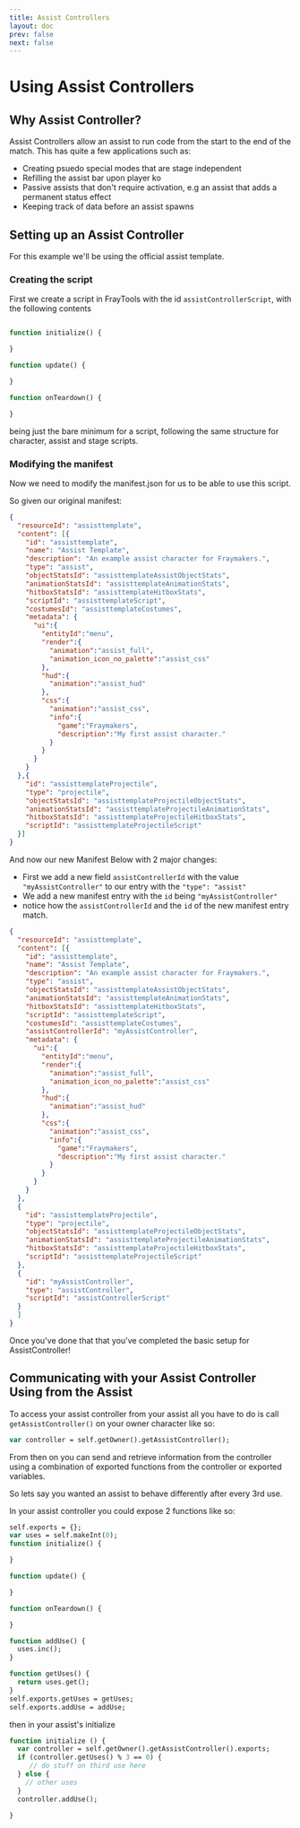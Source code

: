 ```yaml
---
title: Assist Controllers
layout: doc
prev: false
next: false
---
```

# Using Assist Controllers
## Why Assist Controller?
Assist Controllers allow an assist to run code from the start to the end of the match.
This has quite a few applications such as:
- Creating psuedo special modes that are stage independent
- Refilling the assist bar upon player ko
- Passive assists that don't require activation, e.g an assist that adds a permanent status effect
- Keeping track of data before an assist spawns

## Setting up an Assist Controller
For this example we'll be using the official assist template.
### Creating the script
First we create a script in FrayTools with the id `assistControllerScript`, with the following contents
```haxe

function initialize() {

}

function update() {

}

function onTeardown() {

}
```

being just the bare minimum for a script, following the same structure for character, assist and stage scripts.

### Modifying the manifest
Now we need to modify the manifest.json for us to be able to use this script.

So given our original manifest:
```json
{
  "resourceId": "assisttemplate",
  "content": [{
    "id": "assisttemplate",
    "name": "Assist Template",
    "description": "An example assist character for Fraymakers.",
    "type": "assist",
    "objectStatsId": "assisttemplateAssistObjectStats",
    "animationStatsId": "assisttemplateAnimationStats",
    "hitboxStatsId": "assisttemplateHitboxStats",
    "scriptId": "assisttemplateScript",
    "costumesId": "assisttemplateCostumes",
    "metadata": {
      "ui":{
        "entityId":"menu",
        "render":{
          "animation":"assist_full",
          "animation_icon_no_palette":"assist_css"
        },
        "hud":{
          "animation":"assist_hud"
        },
        "css":{
          "animation":"assist_css",
          "info":{
            "game":"Fraymakers",
            "description":"My first assist character."
          }
        }
      }
    }
  },{
    "id": "assisttemplateProjectile",
    "type": "projectile",
    "objectStatsId": "assisttemplateProjectileObjectStats",
    "animationStatsId": "assisttemplateProjectileAnimationStats",
    "hitboxStatsId": "assisttemplateProjectileHitboxStats",
    "scriptId": "assisttemplateProjectileScript"
  }]
}
```

And now our new Manifest Below with 2 major changes:
- First we add a new field `assistControllerId` with the value `"myAssistController"` to our entry with the `"type": "assist"`
- We add a new manifest entry with the `id` being `"myAssistController"`
- notice how the `assistControllerId` and the `id` of the new manifest entry match.

```json
{
  "resourceId": "assisttemplate",
  "content": [{
    "id": "assisttemplate",
    "name": "Assist Template",
    "description": "An example assist character for Fraymakers.",
    "type": "assist",
    "objectStatsId": "assisttemplateAssistObjectStats",
    "animationStatsId": "assisttemplateAnimationStats",
    "hitboxStatsId": "assisttemplateHitboxStats",
    "scriptId": "assisttemplateScript",
    "costumesId": "assisttemplateCostumes",
    "assistControllerId": "myAssistController",
    "metadata": {
      "ui":{
        "entityId":"menu",
        "render":{
          "animation":"assist_full",
          "animation_icon_no_palette":"assist_css"
        },
        "hud":{
          "animation":"assist_hud"
        },
        "css":{
          "animation":"assist_css",
          "info":{
            "game":"Fraymakers",
            "description":"My first assist character."
          }
        }
      }
    }
  },
  {
    "id": "assisttemplateProjectile",
    "type": "projectile",
    "objectStatsId": "assisttemplateProjectileObjectStats",
    "animationStatsId": "assisttemplateProjectileAnimationStats",
    "hitboxStatsId": "assisttemplateProjectileHitboxStats",
    "scriptId": "assisttemplateProjectileScript"
  },
  {
    "id": "myAssistController",
    "type": "assistController",
    "scriptId": "assistControllerScript"
  }
  ]
}
```


Once you've done that that you've completed the basic setup for AssistController!

## Communicating with your Assist Controller Using from the Assist
To access your assist controller from your assist all you have to do is call `getAssistController()` on your owner character like so:
```haxe
var controller = self.getOwner().getAssistController();
```
From then on you can send and retrieve information from the controller using a combination of exported functions from
the controller or exported variables.

So lets say you wanted an assist to behave differently after every 3rd use.

In your assist controller you could expose 2 functions like so:

```haxe
self.exports = {};
var uses = self.makeInt(0);
function initialize() {

}

function update() {

}

function onTeardown() {

}

function addUse() {
  uses.inc();
}

function getUses() {
  return uses.get();
}
self.exports.getUses = getUses;
self.exports.addUse = addUse;
```

then in your assist's initialize

```haxe
function initialize () {
  var controller = self.getOwner().getAssistController().exports;
  if (controller.getUses() % 3 == 0) {
     // do stuff on third use here
  } else {
    // other uses
  }
  controller.addUse();

}

```
